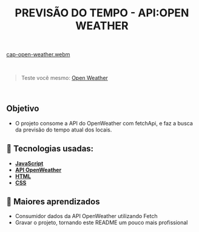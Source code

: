 <h1 align=center> PREVISÃO DO TEMPO - API:OPEN WEATHER </h1>

<br>

[cap-open-weather.webm](https://github.com/RonaldoFidelis/openWeather/assets/92171641/5552816d-be4f-4774-b275-d3cabb61fe99)

<br>

> Teste você mesmo: <a href="https://magenta-moxie-79035e.netlify.app/" target="_blank">Open Weather</a>

<br>

## Objetivo

- O projeto consome a API do OpenWeather com fetchApi, e faz a busca da previsão do tempo atual dos locais.

## 🚀 Tecnologias usadas:

* **[ JavaScript ](https://developer.mozilla.org/en-US/docs/Web/JavaScript)**
* **[ API OpenWeather ](https://openweathermap.org/api)**
* **[ HTML ](https://developer.mozilla.org/pt-BR/docs/Web/HTML)**
* **[ CSS ](https://developer.mozilla.org/pt-BR/docs/Web/CSS)**

## 📝 Maiores aprendizados

* Consumidor dados da API OpenWeather utilizando Fetch
* Gravar o projeto, tornando este README um pouco mais profissional

